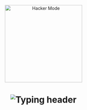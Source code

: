 <p align="center">
  <p align="center">
<p align="center">
  <img src="https://media.giphy.com/media/xT9IgzoKnwFNmISR8I/giphy.gif" width="250px" alt="Hacker Mode">
</p>
<h1 align="center">
  <img src="https://readme-typing-svg.demolab.com?font=Fira+Code&pause=1200&color=39FF14&center=true&vCenter=true&width=450&lines=%F0%9F%94%A5+ANGELO+ROMANO+%F0%9F%94%A5;Cyberpunk+Freelancer+%7C+IA+%7C+Dom%C3%B3tica;Conectado+a+la+Red...+%F0%9F%92%BB" alt="Typing header" />
</h1>


